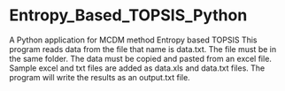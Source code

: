 # Entropy_Based_TOPSIS_Python
A Python application  for MCDM method Entropy based TOPSIS
This program reads data from the file that name is data.txt. The file must be in the same folder.
The data must be copied and pasted from an excel file. 
Sample excel and txt files are added as data.xls and data.txt files.
The program will write the results as an output.txt file.
